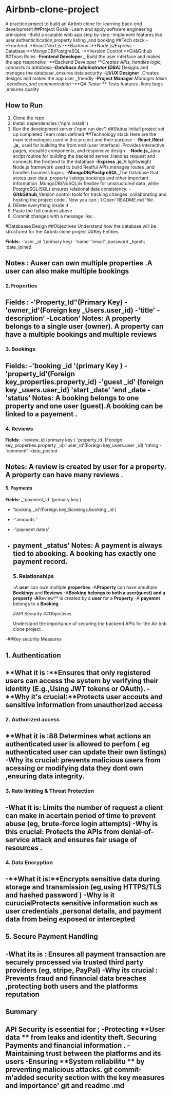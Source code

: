 # Airbnb-clone-project
A practice project to build an Airbnb clone for learning back-end development 
##Project Goals 
-Learn and apply software engineering principles 
-Build a scalable web app step by step 
-Implement features like user authenticitication,property listing ,and booking 
##Tech stack 
-*Frontend :*React/Next.js
-**Backend :**Node.js/Express
-Database:**MongoDB/PostgreSQL
-**Version Control:**Git&Github 
##Team Roles
-**Frontend Developer** _ Build the user interface and makes the app responsive 
-**Backend Developer **_Creates APIs, handles logic, connects to database 
-**Database Adminstrator (DBA)**_ Designs and manages the database ,ensures data security 
-**UI/UX Designer** _Creates designs and makes the app user _friendly 
-**Project Manager** _Manages tasks ,deadlines,and communication
-**QA Tester **_ Tests features ,finds bugs ,ensures quality 
## How to Run 
1. Clone the repo
2. Install dependencies ('npm install ')
3. Run the development server ('npm run dev')
   ##Stutus
   Initiall project set up completed
   Team roles defined 
   ##Technology stack
   Here are the main technologies used in this project and their purpose :
   -**React /Next .js**_ used for building the front end (user interface) .Provides interactive pages, reusable components, and responsive design .
   -**Node.js**_Java script routine for building the backend server .Handles request and connects the frontend to the database
   -**Express .js**_A lightweight Node.js framework used to build Restful APIs,manages routes ,and handles business logics.
   -**MongoDB/PostgreSQL**_The Database that stores user data ,property listings,bookings and other important information .MongoDB(NoSQL)is flexible for unstructured data ,while PostgreSQL(SQL) ensures relational data consistency.
   -**Git&Github**_Version control tools for tracking changes ,collaborating and hosting the project code .
Now you can ;
1.Open' README.md 'file .
2. DElete everything inside it .
3. Paste the full content above .
4. Commit changes with a message like; .

#Databaase Design
##Objectives
Understand how the database will be structured for the Airbnb clone project 
##Key Entities 

**Fields:**
-'user _id '(primary key) 
-'name'
'email'
;password _harsh;
'date_joined 

**Notes :**
Auser can own multiple properties .A user can also make multiple bookings 
----
### 2.Properties 
**Fields :**
-'Property_Id"(Primary Key)
-'owner_id'(Foreign key _Users.user_id)
-'title'
-description'
-Location'
**Notes:**
A property belongs to a single user (owner). A property can have a multiple bookings and multiple reviews
----

### 3. Bookings 
**Fields:** 
-'booking _id '(primary Key )
-'property_id'(Foreign key_properties.property_id) 
-'guest _id' (foreign key _users.user_id) 
'start _date'
'end _date 
-'status' 
**Notes:**
A booking belongs to one property and one user (guest).A booking can be linked to a payement .
----
### 4. Reviews 
**Fields:**
-'review_id (primary key ) 
'property_id '(Foreign key_properties.property _id) 
'user_id'(Foreign key_users.user _id) 
'rating
-'comment'
-date_posted

**Notes:**
A review is created by user for a property. A property can have many reviews .
-----
#### 5. Payments 
**Fields:**
_'payment_id '(primary key ) 
- 'booking _id'(Foreign key_Bookings.booking _id )
- -'amounts '
- -'payment dates'
- payment _status'
  **Notes:**
  A payment is always tied to abooking. A booking has exactly one payment record.
  -----
  ### 5. Relationships
  -A **user** can own multiple **properties**
  -A**Property** can have amultiple **Bookings** and **Reviews**
  -A**Booking **belongs to both  a **user(guest)** and a property**
  -A**Review** is created by a **user** for a **Property**
  -A **payemnt** belongs to a **Booking**.

  #API Security
  ##Objectives

  Understand the importance of securing the backend APIs for the Air bnb clone project .

-##Key security Measures 

## 1. Authentication 
**What it is :**Ensures that only registered users can access the system by verifying their identity (E.g.,Using JWT tokens or OAuth).
-**Why it's crucial:**Protects user accouts and sensitive information from unauthorized access 
-----
### 2. Authorized access 
**What it is :88 Determines what actions an authenticated user is allowed to perfom ( eg authenticated user can update their own listings) 
-**Why its crucial:** prevents malicious users from acessing or modifying data they dont own ,ensuring data integrity. 
-----
### 3. Rate limiting & Threat Protection 
-**What it is:** Limits the number of request a client can make in acertain period of time to prevent abuse (eg, brute-force login attempts)
-**Why is this crucial:** Protects the APIs from denial-of-service attack and ensures fair usage of resources .
------
### 4. Data Encryption 
-**What it is:**Encrypts sensitive data during storage and transmission (eg,using HTTPS/TLS and hashed password )
-**Why is it curucial**Protects sensitive information such as user credentials ,personal details, and payment data from being exposed or intercepted 
------

## 5. Secure Payment Handling 
-**What its is :** Ensures all payment transaction are securely processed via trusted third party  providers (eg, stripe, PayPal) 
-**Why its crucial :** Prevents fraud and financial data breaches ,protecting both users and the platforms reputation 
------
## Summary 
API Security is essential for ;
-Protecting **User data ** from leaks and identity theft. 
Securing **Payments** and financial information .
-Maintaining **trust** between the platforms and its users 
-Ensuring **System reliabilitu ** by preventing malicious attacks. 
git commit-m'added security section with the key measures and importance'
git and readme .md 
----

